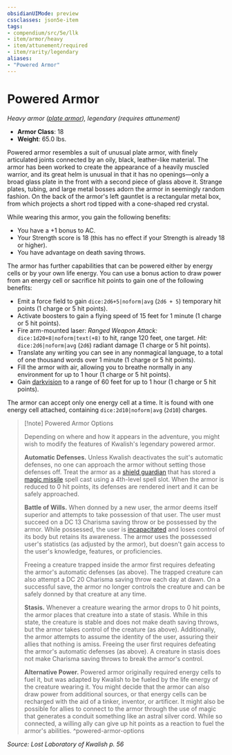 ```yaml
---
obsidianUIMode: preview
cssclasses: json5e-item
tags:
- compendium/src/5e/llk
- item/armor/heavy
- item/attunement/required
- item/rarity/legendary
aliases: 
- "Powered Armor"
---
```

# Powered Armor
*Heavy armor ([plate armor](2-Mechanics/CLI/items/plate-armor.md)), legendary (requires attunement)*  

- **Armor Class**: 18
- **Weight**: 65.0 lbs.

Powered armor resembles a suit of unusual plate armor, with finely articulated joints connected by an oily, black, leather-like material. The armor has been worked to create the appearance of a heavily muscled warrior, and its great helm is unusual in that it has no openings—only a broad glass plate in the front with a second piece of glass above it. Strange plates, tubing, and large metal bosses adorn the armor in seemingly random fashion. On the back of the armor's left gauntlet is a rectangular metal box, from which projects a short rod tipped with a cone-shaped red crystal.

While wearing this armor, you gain the following benefits:

- You have a +1 bonus to AC.  
- Your Strength score is 18 (this has no effect if your Strength is already 18 or higher).  
- You have advantage on death saving throws.  

The armor has further capabilities that can be powered either by energy cells or by your own life energy. You can use a bonus action to draw power from an energy cell or sacrifice hit points to gain one of the following benefits:

- Emit a force field to gain `dice:2d6+5|noform|avg` (`2d6 + 5`) temporary hit points (1 charge or 5 hit points).  
- Activate boosters to gain a flying speed of 15 feet for 1 minute (1 charge or 5 hit points).  
- Fire arm-mounted laser: *Ranged Weapon Attack:* `dice:1d20+8|noform|text(+8)` to hit, range 120 feet, one target. *Hit:* `dice:2d6|noform|avg` (`2d6`) radiant damage (1 charge or 5 hit points).  
- Translate any writing you can see in any nonmagical language, to a total of one thousand words over 1 minute (1 charge or 5 hit points).  
- Fill the armor with air, allowing you to breathe normally in any environment for up to 1 hour (1 charge or 5 hit points).  
- Gain [darkvision](2-Mechanics/CLI/rules/senses.md#Darkvision) to a range of 60 feet for up to 1 hour (1 charge or 5 hit points).  

The armor can accept only one energy cell at a time. It is found with one energy cell attached, containing `dice:2d10|noform|avg` (`2d10`) charges.

> [!note] Powered Armor Options
> 
> Depending on where and how it appears in the adventure, you might wish to modify the features of Kwalish's legendary powered armor.
> 
> **Automatic Defenses.** Unless Kwalish deactivates the suit's automatic defenses, no one can approach the armor without setting those defenses off. Treat the armor as a [shield guardian](2-Mechanics/CLI/bestiary/construct/shield-guardian.md) that has stored a [magic missile](2-Mechanics/CLI/spells/magic-missile.md) spell cast using a 4th-level spell slot. When the armor is reduced to 0 hit points, its defenses are rendered inert and it can be safely approached.
> 
> **Battle of Wills.** When donned by a new user, the armor deems itself superior and attempts to take possession of that user. The user must succeed on a DC 13 Charisma saving throw or be possessed by the armor. While possessed, the user is [incapacitated](2-Mechanics/CLI/rules/conditions.md#Incapacitated) and loses control of its body but retains its awareness. The armor uses the possessed user's statistics (as adjusted by the armor), but doesn't gain access to the user's knowledge, features, or proficiencies.
> 
> Freeing a creature trapped inside the armor first requires defeating the armor's automatic defenses (as above). The trapped creature can also attempt a DC 20 Charisma saving throw each day at dawn. On a successful save, the armor no longer controls the creature and can be safely donned by that creature at any time.
> 
> **Stasis.** Whenever a creature wearing the armor drops to 0 hit points, the armor places that creature into a state of stasis. While in this state, the creature is stable and does not make death saving throws, but the armor takes control of the creature (as above). Additionally, the armor attempts to assume the identity of the user, assuring their allies that nothing is amiss. Freeing the user first requires defeating the armor's automatic defenses (as above). A creature in stasis does not make Charisma saving throws to break the armor's control.
> 
> **Alternative Power.** Powered armor originally required energy cells to fuel it, but was adapted by Kwalish to be fueled by the life energy of the creature wearing it. You might decide that the armor can also draw power from additional sources, or that energy cells can be recharged with the aid of a tinker, inventor, or artificer. It might also be possible for allies to connect to the armor through the use of magic that generates a conduit something like an astral silver cord. While so connected, a willing ally can give up hit points as a reaction to fuel the armor's abilities.
^powered-armor-options

*Source: Lost Laboratory of Kwalish p. 56*